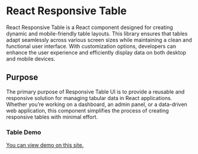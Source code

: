 # React Responsive Table

React Responsive Table is a React component designed for creating dynamic and mobile-friendly table layouts. This library ensures that tables adapt seamlessly across various screen sizes while maintaining a clean and functional user interface. With customization options, developers can enhance the user experience and efficiently display data on both desktop and mobile devices.

## Purpose

The primary purpose of Responsive Table UI is to provide a reusable and responsive solution for managing tabular data in React applications. Whether you’re working on a dashboard, an admin panel, or a data-driven web application, this component simplifies the process of creating responsive tables with minimal effort.

### Table Demo
[You can view demo on this site.](https://yavuzsametkan.github.io/react-responsive-table/)